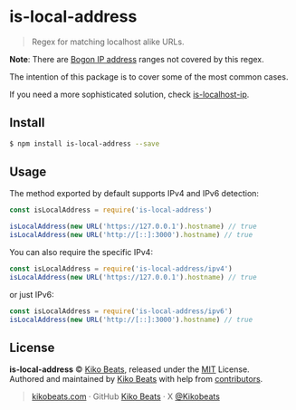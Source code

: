 # is-local-address

> Regex for matching localhost alike URLs.

**Note**: There are [Bogon IP address](https://ipinfo.io/bogon) ranges not covered by this regex.

The intention of this package is to cover some of the most common cases.

If you need a more sophisticated solution, check [is-localhost-ip](https://github.com/tinovyatkin/is-localhost-ip).

## Install

```bash
$ npm install is-local-address --save
```

## Usage

The method exported by default supports IPv4 and IPv6 detection:

```js
const isLocalAddress = require('is-local-address')

isLocalAddress(new URL('https://127.0.0.1').hostname) // true
isLocalAddress(new URL('http://[::]:3000').hostname) // true
```

You can also require the specific IPv4:

```js
const isLocalAddress = require('is-local-address/ipv4')
isLocalAddress(new URL('https://127.0.0.1').hostname) // true
```

or just IPv6:

```js
const isLocalAddress = require('is-local-address/ipv6')
isLocalAddress(new URL('http://[::]:3000').hostname) // true
```

## License

**is-local-address** © [Kiko Beats](https://kikobeats.com), released under the [MIT](https://github.com/Kikobeats/is-local-address/blob/master/LICENSE.md) License.<br>
Authored and maintained by [Kiko Beats](https://kikobeats.com) with help from [contributors](https://github.com/Kikobeats/is-local-address/contributors).

> [kikobeats.com](https://kikobeats.com) · GitHub [Kiko Beats](https://github.com/Kikobeats) · X [@Kikobeats](https://x.com/Kikobeats)
